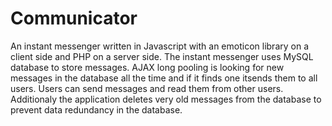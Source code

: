 # Communicator
An instant messenger written in Javascript with an emoticon library on a client side and PHP on a server side. The instant messenger uses MySQL database to store messages. AJAX long pooling is looking for new messages in the database all the time and if it finds one itsends them to all users. Users can send messages and read them from other users. Additionaly the application deletes very old messages from the database to prevent data redundancy in the database.
